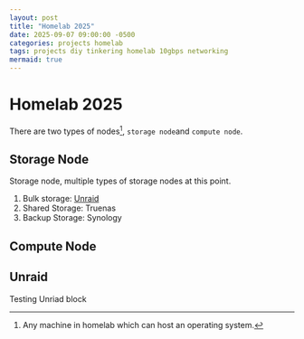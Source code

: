 ```yaml
---
layout: post
title: "Homelab 2025"
date: 2025-09-07 09:00:00 -0500
categories: projects homelab
tags: projects diy tinkering homelab 10gbps networking
mermaid: true
---
```


# Homelab 2025

There are two types of nodes[^1], `storage node`and `compute node`.

## Storage Node

Storage node, multiple types of storage nodes at this point.

1. Bulk storage: [Unraid](#unraid)
2. Shared Storage: Truenas
3. Backup Storage: Synology

## Compute Node



<a name='unraid'></a>
## Unraid

[^1]:Any machine in homelab which can host an operating system.

Testing Unriad block